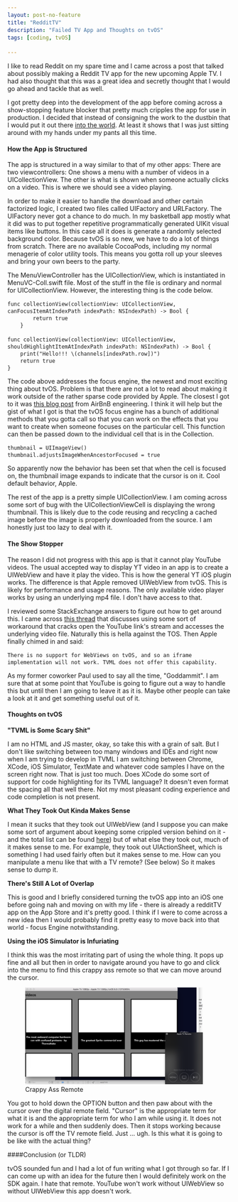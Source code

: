 ```yaml
---
layout: post-no-feature
title: "RedditTV"
description: "Failed TV App and Thoughts on tvOS"
tags: [coding, tvOS]

---
```


I like to read Reddit on my spare time and I came across a post that talked about possibly making a Reddit TV app for the new upcoming Apple TV. I had also thought that this was a great idea and secretly thought that I would go ahead and tackle that as well. 

I got pretty deep into the development of the app before coming across a show-stopping feature blocker that pretty much cripples the app for use in production. I decided that instead of consigning the work to the dustbin that I would put it out there [into the world](https://github.com/jonathanstyu/redditTelevision). At least it shows that I was just sitting around with my hands under my pants all this time.

#### How the App is Structured

The app is structured in a way similar to that of my other apps: There are two viewcontrollers: One shows a menu with a number of videos in a UICollectionView. The other is what is shown when someone actually clicks on a video. This is where we should see a video playing.

In order to make it easier to handle the download and other certain factorized logic, I created two files called UIFactory and URLFactory. The UIFactory never got a chance to do much. In my basketball app mostly what it did was to put together repetitive programmatically generated UIKit visual items like buttons. In this case all it does is generate a randomly selected background color. Because tvOS is so new, we have to do a lot of things from scratch. There are no available CocoaPods, including my normal menagerie of color utility tools. This means you gotta roll up your sleeves and bring your own beers to the party. 

The MenuViewController has the UICollectionView, which is instantiated in MenuVC-Coll.swift file. Most of the stuff in the file is ordinary and normal for UICollectionView. However, the interesting thing is the code below. 

    func collectionView(collectionView: UICollectionView, canFocusItemAtIndexPath indexPath: NSIndexPath) -> Bool {
            return true
        }
    
    func collectionView(collectionView: UICollectionView, shouldHighlightItemAtIndexPath indexPath: NSIndexPath) -> Bool {
        print("Hello!!! \(channels[indexPath.row])")
        return true
    }

The code above addresses the focus engine, the newest and most exciting thing about tvOS. Problem is that there are not a lot to read about making it work outside of the rather sparse code provided by Apple. The closest I got to it was [this blog post](http://nerds.airbnb.com/tvos-focus-engine/) from AirBnB engineering. I think it will help but the gist of what I got is that the tvOS focus engine has a bunch of additional methods that you gotta call so that you can work on the effects that you want to create when someone focuses on the particular cell. This function can then be passed down to the individual cell that is in the Collection.

    thumbnail = UIImageView()
    thumbnail.adjustsImageWhenAncestorFocused = true

So apparently now the behavior has been set that when the cell is focused on, the thumbnail image expands to indicate that the cursor is on it. Cool default behavior, Apple. 

The rest of the app is a pretty simple UICollectionView. I am coming across some sort of bug with the UICollectionViewCell is displaying the wrong thumbnail. This is likely due to the code reusing and recycling a cached image before the image is properly downloaded from the source. I am honestly just too lazy to deal with it. 

#### The Show Stopper

The reason I did not progress with this app is that it cannot play YouTube videos. The usual accepted way to display YT video in an app is to create a UIWebView and have it play the video. This is how the general YT iOS plugin works. The difference is that Apple removed UIWebView from tvOS. This is likely for performance and usage reasons. The only available video player works by using an underlying mp4 file. I don't have access to that.  

I reviewed some StackExchange answers to figure out how to get around this. I came across [this thread](http://stackoverflow.com/questions/32528624/how-to-play-youtube-content-on-tvos) that discusses using some sort of workaround that cracks open the YouTube link's stream and accesses the underlying video file. Naturally this is hella against the TOS. Then Apple finally chimed in and said: 

    There is no support for WebViews on tvOS, and so an iframe implementation will not work. TVML does not offer this capability.

As my former coworker Paul used to say all the time, "Goddammit". I am sure that at some point that YouTube is going to figure out a way to handle this but until then I am going to leave it as it is. Maybe other people can take a look at it and get something useful out of it. 

#### Thoughts on tvOS

**"TVML is Some Scary Shit"**

I am no HTML and JS master, okay, so take this with a grain of salt. But I don't like switching between too many windows and IDEs and right now when I am trying to develop in TVML I am switching between Chrome, XCode, iOS Simulator, TextMate and whatever code samples I have on the screen right now. That is just too much. Does XCode do some sort of support for code highlighting for its TVML language? It doesn't even format the spacing all that well there. Not my most pleasant coding experience and code completion is not present. 

**What They Took Out Kinda Makes Sense**

I mean it sucks that they took out UIWebView (and I suppose you can make some sort of argument about keeping some crippled version behind on it - and the total list can be found [here](http://ericasadun.com/2015/09/10/apple-tv-lessons-6-uikit-differences-for-tvos/)) but of what else they took out, much of it makes sense to me. For example, they took out UIActionSheet, which is something I had used fairly often but it makes sense to me. How can you manipulate a menu like that with a TV remote? (See below) So it makes sense to dump it. 

**There's Still A Lot of Overlap**

This is good and I briefly considered turning the tvOS app into an iOS one before going nah and moving on with my life - there is already a redditTV app on the App Store and it's pretty good. I think if I were to come across a new idea then I would probably find it pretty easy to move back into that world - focus Engine notwithstanding. 

**Using the iOS Simulator is Infuriating**

I think this was the most irritating part of using the whole thing. It pops up fine and all but then in order to navigate around you have to go and click into the menu to find this crappy ass remote so that we can move around the cursor. 

<figure>
	<img src='https://raw.githubusercontent.com/jonathanstyu/jonathanstyu.github.com/master/images/crappy-remote.png' style='width: 400px'>
	<figcaption>Crappy Ass Remote</figcaption>
</figure>	

You got to hold down the OPTION button and then paw about with the cursor over the digital remote field. "Cursor" is the appropriate term for what it is and the appropriate term for who I am while using it. It does not work for a while and then suddenly does. Then it stops working because the cursor is off the TV remote field. Just ... ugh. Is this what it is going to be like with the actual thing?

####Conclusion (or TLDR)

tvOS sounded fun and I had a lot of fun writing what I got through so far. If I can come up with an idea for the future then I would definitely work on the SDK again. I hate that remote. YouTube won't work without UIWebView so without UIWebView this app doesn't work. 